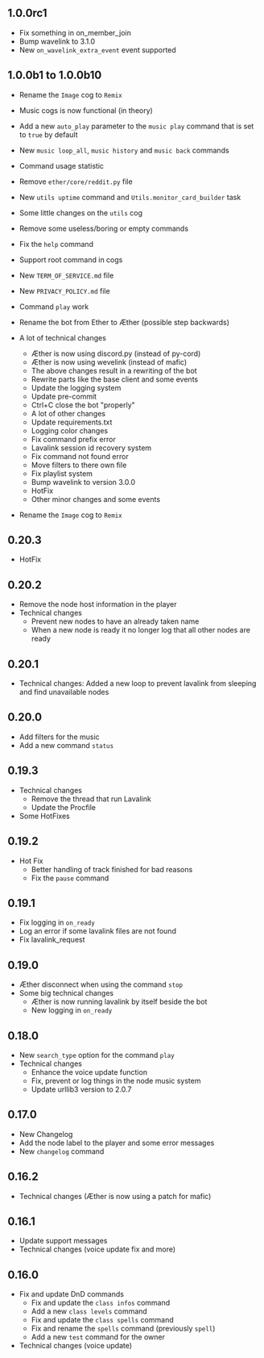 ## 1.0.0rc1
- Fix something in on_member_join
- Bump wavelink to 3.1.0
- New `on_wavelink_extra_event` event supported

## 1.0.0b1 to 1.0.0b10
- Rename the `Image` cog to `Remix`
- Music cogs is now functional (in theory)
- Add a new `auto_play` parameter to the `music play` command that is set to `true` by default
- New `music loop_all`, `music history` and `music back` commands
- Command usage statistic
- Remove `ether/core/reddit.py` file
- New `utils uptime` command and `Utils.monitor_card_builder` task
- Some little changes on the `utils` cog
- Remove some useless/boring or empty commands
- Fix the `help` command
- Support root command in cogs
- New `TERM_OF_SERVICE.md` file
- New `PRIVACY_POLICY.md` file
- Command `play` work
- Rename the bot from Ether to Æther (possible step backwards)

- A lot of technical changes
    - Æther is now using discord.py (instead of py-cord)
    - Æther is now using wevelink (instead of mafic)
    - The above changes result in a rewriting of the bot
    - Rewrite parts like the base client and some events
    - Update the logging system
    - Update pre-commit
    - Ctrl+C close the bot "properly"
    - A lot of other changes
    - Update requirements.txt
    - Logging color changes
    - Fix command prefix error
    - Lavalink session id recovery system
    - Fix command not found error
    - Move filters to there own file
    - Fix playlist system
    - Bump wavelink to version 3.0.0
    - HotFix
    - Other minor changes
 and some events
- Rename the `Image` cog to `Remix`

## 0.20.3
- HotFix

## 0.20.2
- Remove the node host information in the player
- Technical changes
    - Prevent new nodes to have an already taken name
    - When a new node is ready it no longer log that all other nodes are ready

## 0.20.1
- Technical changes: Added a new loop to prevent lavalink from sleeping and find unavailable nodes

## 0.20.0
- Add filters for the music
- Add a new command `status`

## 0.19.3
- Technical changes
    - Remove the thread that run Lavalink
    - Update the Procfile
- Some HotFixes

## 0.19.2
- Hot Fix
    - Better handling of track finished for bad reasons
    - Fix the `pause` command

## 0.19.1
- Fix logging in `on_ready`
- Log an error if some lavalink files are not found
- Fix lavalink_request

## 0.19.0
- Æther disconnect when using the command `stop`
- Some big technical changes
    - Æther is now running lavalink by itself beside the bot
    - New logging in `on_ready`

## 0.18.0
- New `search_type` option for the command `play`
- Technical changes
    - Enhance the voice update function
    - Fix, prevent or log things in the node music system
    - Update urllib3 version to 2.0.7

## 0.17.0
- New Changelog
- Add the node label to the player and some error messages
- New `changelog` command

## 0.16.2
- Technical changes (Æther is now using a patch for mafic)

## 0.16.1
- Update support messages
- Technical changes (voice update fix and more)

## 0.16.0
- Fix and update DnD commands
    - Fix and update the `class infos` command
    - Add a new `class levels` command
    - Fix and update the `class spells` command
    - Fix and rename the `spells` command (previously `spell`)
    - Add a new `test` command for the owner
- Technical changes (voice update)
